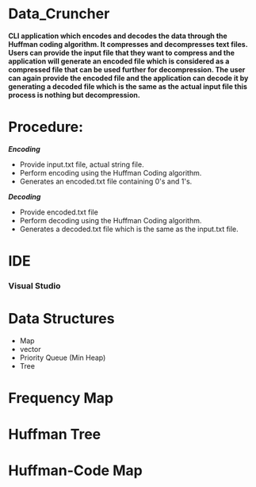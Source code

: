# Data_Cruncher

**CLI application which encodes and decodes the data through the Huffman coding algorithm. It compresses and decompresses text files. Users can provide the input file that they want to compress and the application will generate an encoded file which is considered as a compressed file that can be used further for decompression. The user can again provide the encoded file and the application can decode it by generating a decoded file which is the same as the actual input file this process is nothing but decompression.**

# Procedure:

***Encoding***
- Provide input.txt file, actual string file.
- Perform encoding using the Huffman Coding algorithm.
- Generates an encoded.txt file containing 0's and 1's.

***Decoding***
- Provide encoded.txt file
- Perform decoding using the Huffman Coding algorithm.
- Generates a decoded.txt file which is the same as the input.txt file.

# IDE
### Visual Studio

# Data Structures

- Map
- vector
- Priority Queue (Min Heap)
- Tree

# Frequency Map

# Huffman Tree

# Huffman-Code Map




